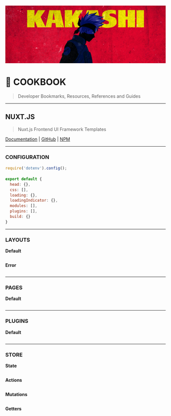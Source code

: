 ![0xKakashi](../banner.png)

# 📔 COOKBOOK

> Developer Bookmarks, Resources, References and Guides

---

## NUXT.JS

> Nuxt.js Frontend UI Framework Templates

[Documentation](https://nuxtjs.org) | [GitHub](https://github.com/nuxt/nuxt.js) | [NPM](https://npmjs.com/package/nuxt)

---

### CONFIGURATION

```js
require('dotenv').config();

export default {
  head: {},
  css: [],
  loading: {},
  loadingIndicator: {},
  modules: [],
  plugins: [],
  build: {}
}
```

---

### LAYOUTS

__Default__

```vue
```

__Error__

```vue
```

---

### PAGES

__Default__

```vue
```

---

### PLUGINS

__Default__

```js
```

---

### STORE

__State__

```js
```

__Actions__

```js
```

__Mutations__

```js
```

__Getters__

```js
```
